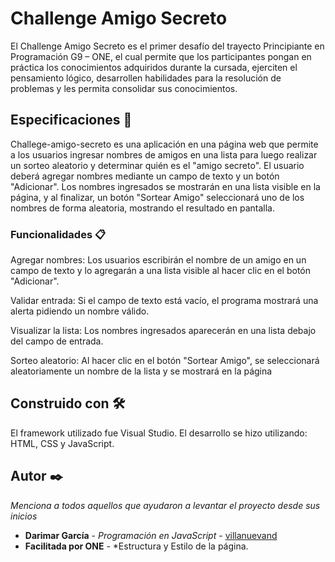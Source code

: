 # Challenge Amigo Secreto

El Challenge Amigo Secreto es el primer desafío del trayecto Principiante en Programación G9 – ONE, el cual permite que los participantes pongan en práctica los conocimientos adquiridos durante la cursada, ejerciten el pensamiento lógico, desarrollen habilidades para la resolución de problemas y les permita consolidar sus conocimientos. 

## Especificaciones 📌

Challege-amigo-secreto es una aplicación en una página web que permite a los usuarios ingresar nombres de amigos en una lista para luego realizar un sorteo aleatorio y determinar quién es el "amigo secreto".
El usuario deberá agregar nombres mediante un campo de texto y un botón "Adicionar". Los nombres ingresados se mostrarán en una lista visible en la página, y al finalizar, un botón "Sortear Amigo" seleccionará uno de los nombres de forma aleatoria, mostrando el resultado en pantalla.

### Funcionalidades 📋

Agregar nombres: Los usuarios escribirán el nombre de un amigo en un campo de texto y lo agregarán a una lista visible al hacer clic en el botón "Adicionar".

Validar entrada: Si el campo de texto está vacío, el programa mostrará una alerta pidiendo un nombre válido.

Visualizar la lista: Los nombres ingresados aparecerán en una lista debajo del campo de entrada.

Sorteo aleatorio: Al hacer clic en el botón "Sortear Amigo", se seleccionará aleatoriamente un nombre de la lista y se mostrará en la página

## Construido con 🛠️

El framework utilizado fue Visual Studio. El desarrollo se hizo utilizando: HTML, CSS y JavaScript. 

## Autor ✒️

_Menciona a todos aquellos que ayudaron a levantar el proyecto desde sus inicios_

* **Darimar García** - *Programación en JavaScript* - [villanuevand](https://github.com/villanuevand)
* **Facilitada por ONE** - *Estructura y Estilo de la página. 


